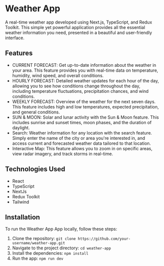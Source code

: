 # Weather App

A real-time weather app developed using Next.js, TypeScript, and Redux Toolkit. This simple yet powerful application provides all the essential weather information you need, presented in a beautiful and user-friendly interface.

## Features

- CURRENT FORECAST: Get up-to-date information about the weather in your area. This feature provides you with real-time data on temperature, humidity, wind speed, and overall conditions.
- HOURLY FORECAST: Detailed weather updates for each hour of the day, allowing you to see how conditions change throughout the day, including temperature fluctuations, precipitation chances, and wind conditions.
- WEEKLY FORECAST: Overview of the weather for the next seven days. This feature includes high and low temperatures, expected precipitation, and general conditions.
- SUN & MOON: Solar and lunar activity with the Sun & Moon feature. This includes sunrise and sunset times, moon phases, and the duration of daylight.
- Search: Weather information for any location with the search feature. Simply enter the name of the city or area you're interested in, and access current and forecasted weather data tailored to that location.
- Interactive Map: This feature allows you to zoom in on specific areas, view radar imagery, and track storms in real-time.

## Technologies Used

- React
- TypeScript
- NextJs
- Redux Toolkit
- Tailwind

## Installation

To run the Weather App App locally, follow these steps:

1. Clone the repository: `git clone https://github.com/your-username/weather-app.git`
2. Navigate to the project directory: `cd weather-app`
3. Install the dependencies: `npm install`
4. Run the app: `npm run dev`

